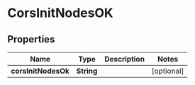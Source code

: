 # CorsInitNodesOK

## Properties

| Name                | Type       | Description | Notes      |
| ------------------- | ---------- | ----------- | ---------- |
| **corsInitNodesOk** | **String** |             | [optional] |
